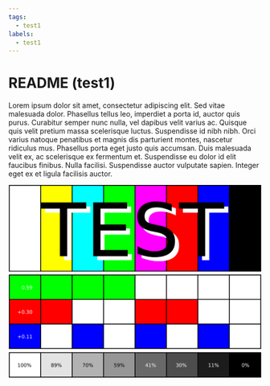 ```yaml
---
tags:
  - test1
labels:
  - test1
---
```


# README (test1)

Lorem ipsum dolor sit amet, consectetur adipiscing elit. Sed vitae malesuada dolor. Phasellus tellus leo, imperdiet a porta id, auctor quis purus. Curabitur semper nunc nulla, vel dapibus velit varius ac. Quisque quis velit pretium massa scelerisque luctus. Suspendisse id nibh nibh. Orci varius natoque penatibus et magnis dis parturient montes, nascetur ridiculus mus. Phasellus porta eget justo quis accumsan. Duis malesuada velit ex, ac scelerisque ex fermentum et. Suspendisse eu dolor id elit faucibus finibus. Nulla facilisi. Suspendisse auctor vulputate sapien. Integer eget ex et ligula facilisis auctor.

![Test](../images/Test1-used.svg)
